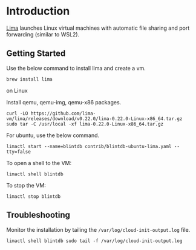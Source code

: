 # Introduction

[Lima](https://lima-vm.io/) launches Linux virtual machines with automatic file sharing and port forwarding (similar to WSL2).

## Getting Started

Use the below command to install lima and create a vm.

```shell
brew install lima
```

on Linux

Install qemu, qemu-img, qemu-x86 packages.

```shell
curl -LO https://github.com/lima-vm/lima/releases/download/v0.22.0/lima-0.22.0-Linux-x86_64.tar.gz
sudo tar -C /usr/local -xf lima-0.22.0-Linux-x86_64.tar.gz
```

For ubuntu, use the below command.

```shell
limactl start --name=blintdb contrib/blintdb-ubuntu-lima.yaml --tty=false
```

To open a shell to the VM:

```shell
limactl shell blintdb
```

To stop the VM:

```shell
limactl stop blintdb
```

## Troubleshooting

Monitor the installation by tailing the `/var/log/cloud-init-output.log` file.

```shell
limactl shell blintdb sudo tail -f /var/log/cloud-init-output.log
```
